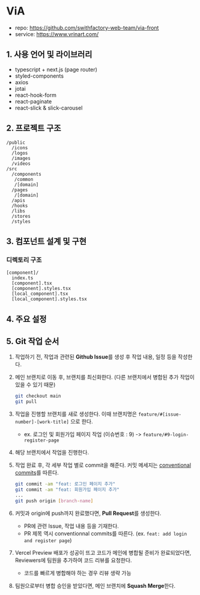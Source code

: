 # ViA

- repo: https://github.com/swithfactory-web-team/via-front
- service: https://www.vrinart.com/

## 1. 사용 언어 및 라이브러리

- typescript + next.js (page router)
- styled-components
- axios
- jotai
- react-hook-form
- react-paginate
- react-slick & slick-carousel 

## 2. 프로젝트 구조

```
/public
  /icons
  /logos
  /images
  /videos
/src
  /components
   /common
   /[domain]
  /pages
   /[domain]
  /apis
  /hooks
  /libs
  /stores
  /styles
```

## 3. 컴포넌트 설계 및 구현

### 디렉토리 구조

```
[component]/
  index.ts
  [component].tsx
  [component].styles.tsx
  [local_component].tsx
  [local_component].styles.tsx
```
## 4. 주요 설정

## 5. Git 작업 순서

1. 작업하기 전, 작업과 관련된 **Github Issue**를 생성 후 작업 내용, 일정 등을 작성한다.

2. 메인 브랜치로 이동 후, 브랜치를 최신화한다. (다른 브랜치에서 병합된 추가 작업이 있을 수 있기 때문)

   ```bash
   git checkout main
   git pull
   ```
3. 작업을 진행할 브랜치를 새로 생성한다. 이때 브랜치명은 `feature/#[issue-number]-[work-title]` 으로 한다.

   - ex. 로그인 및 회원가입 페이지 작업 (이슈번호 : 9) -> `feature/#9-login-register-page`

4. 해당 브랜치에서 작업을 진행한다. 

5. 작업 완료 후, 각 세부 작업 별로 commit을 해준다. 커밋 메세지는 [conventional commits](https://www.conventionalcommits.org/en/v1.0.0/)를 따른다.

   ```bash
   git commit -am "feat: 로그인 페이지 추가"
   git commit -am "feat: 회원가입 페이지 추가"
   ...
   git push origin [branch-name]
   ```

6. 커밋과 origin에 push까지 완료했다면, **Pull Request**를 생성한다. 

   - PR에 관련 Issue, 작업 내용 등을 기재한다.
   - PR 제목 역시 conventionnal commits를 따른다. (ex. `feat: add login and register page`)

7. Vercel Preview 배포가 성공이 뜨고 코드가 메인에 병합될 준비가 완료되었다면, Reviewers에 팀원을 추가하여 코드 리뷰를 요청한다.

   - 코드를 빠르게 병합해야 하는 경우 리뷰 생략 가능 

8. 팀원으로부터 병합 승인을 받았다면, 메인 브랜치에 **Squash Merge**한다.

   

